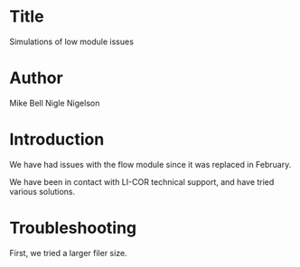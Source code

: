 # Title
Simulations of low module issues

# Author
Mike Bell
Nigle Nigelson

# Introduction
We have had issues with the flow module since it was replaced in February.

We have been in contact with LI-COR technical support, and have tried various solutions.

# Troubleshooting
First, we tried a larger filer size.

